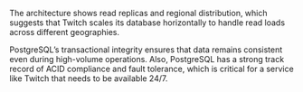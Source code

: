 The architecture shows read replicas and regional distribution, which suggests that Twitch scales its database horizontally to handle read loads across different geographies.

PostgreSQL’s transactional integrity ensures that data remains consistent even during high-volume operations. Also, PostgreSQL has a strong track record of ACID compliance and fault tolerance, which is critical for a service like Twitch that needs to be available 24/7.